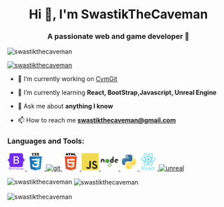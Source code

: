 <h1 align="center">Hi 👋, I'm SwastikTheCaveman</h1>
<h3 align="center">A passionate web and game developer 🐼</h3>

<p align="left"> <img src="https://komarev.com/ghpvc/?username=swastikthecaveman&label=Profile%20views&color=0e75b6&style=flat" alt="swastikthecaveman" /> </p>

<p align="left"> <a href="https://github.com/ryo-ma/github-profile-trophy"><img src="https://github-profile-trophy.vercel.app/?username=swastikthecaveman" alt="swastikthecaveman" /></a> </p>

- 🔭 I’m currently working on [CvmGit](https://github.com/SwastikTheCaveman/CvmGit-CLI)

- 🌱 I’m currently learning **React, BootStrap,Javascript, Unreal Engine**

- 💬 Ask me about **anything I know**

- 📫 How to reach me **swastikthecaveman@gmail.com**


<p align="left">
</p>

<h3 align="left">Languages and Tools:</h3>
<p align="left"> <a href="https://getbootstrap.com" target="_blank" rel="noreferrer"> <img src="https://raw.githubusercontent.com/devicons/devicon/master/icons/bootstrap/bootstrap-plain-wordmark.svg" alt="bootstrap" width="40" height="40"/> </a> <a href="https://www.w3schools.com/css/" target="_blank" rel="noreferrer"> <img src="https://raw.githubusercontent.com/devicons/devicon/master/icons/css3/css3-original-wordmark.svg" alt="css3" width="40" height="40"/> </a> <a href="https://git-scm.com/" target="_blank" rel="noreferrer"> <img src="https://www.vectorlogo.zone/logos/git-scm/git-scm-icon.svg" alt="git" width="40" height="40"/> </a> <a href="https://www.w3.org/html/" target="_blank" rel="noreferrer"> <img src="https://raw.githubusercontent.com/devicons/devicon/master/icons/html5/html5-original-wordmark.svg" alt="html5" width="40" height="40"/> </a> <a href="https://developer.mozilla.org/en-US/docs/Web/JavaScript" target="_blank" rel="noreferrer"> <img src="https://raw.githubusercontent.com/devicons/devicon/master/icons/javascript/javascript-original.svg" alt="javascript" width="40" height="40"/> </a> <a href="https://nodejs.org" target="_blank" rel="noreferrer"> <img src="https://raw.githubusercontent.com/devicons/devicon/master/icons/nodejs/nodejs-original-wordmark.svg" alt="nodejs" width="40" height="40"/> </a> <a href="https://www.python.org" target="_blank" rel="noreferrer"> <img src="https://raw.githubusercontent.com/devicons/devicon/master/icons/python/python-original.svg" alt="python" width="40" height="40"/> </a> <a href="https://reactjs.org/" target="_blank" rel="noreferrer"> <img src="https://raw.githubusercontent.com/devicons/devicon/master/icons/react/react-original-wordmark.svg" alt="react" width="40" height="40"/> </a> <a href="https://unrealengine.com/" target="_blank" rel="noreferrer"> <img src="https://raw.githubusercontent.com/kenangundogan/fontisto/036b7eca71aab1bef8e6a0518f7329f13ed62f6b/icons/svg/brand/unreal-engine.svg" alt="unreal" width="40" height="40"/> </a> </p>

<p><img align="left" src="https://github-readme-stats.vercel.app/api/top-langs?username=swastikthecaveman&show_icons=true&locale=en&layout=compact" alt="swastikthecaveman" /></p>

<p>&nbsp;<img align="center" src="https://github-readme-stats.vercel.app/api?username=swastikthecaveman&show_icons=true&locale=en" alt="swastikthecaveman" /></p>

<p><img align="center" src="https://github-readme-streak-stats.herokuapp.com/?user=swastikthecaveman&" alt="swastikthecaveman" /></p>



